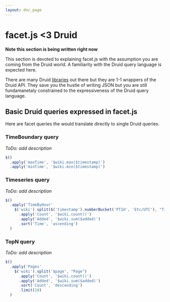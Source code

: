 ```yaml
---
layout: doc_page
---
```


# facet.js <3 Druid

**Note this section is being written right now**

This section is devoted to explaining facet.js with the assumption you are coming from the Druid world.
A familiarity with the Druid query language is expected here.

There are many Druid [libraries](http://druid.io/docs/0.6.171/Libraries.html) out there but they are 1-1 wrappers of
the Druid API. They save you the hustle of writing JSON but you are still fundamanetaly constrained to the
expressiveness of the Druid query language.


## Basic Druid queries expressed in facet.js

Here are facet queries the would translate directly to single Druid queries.

### TimeBoundary query

*ToDo: add description*

```javascript
$()
  .apply('maxTime', '$wiki.max($timestamp)')
  .apply('minTime', '$wiki.min($timestamp)')
```

### Timeseries query

*ToDo: add description*

```javascript
$()
  .apply('TimeByHour'
    $('wiki').split($('timestamp').numberBucket('PT1H', 'Etc/UTC'), "Time")
      .apply('Count', '$wiki.count()')
      .apply('Added', '$wiki.sum($added)')
      .sort('Time', 'ascending')
  )
```

### TopN query

*ToDo: add description*

```javascript
$()
  .apply('Pages'
    $('wiki').split('$page', "Page")
      .apply('Count', '$wiki.count()')
      .apply('Added', '$wiki.sum($added)')
      .sort('Count', 'descending')
      .limit(10)
  )
```
